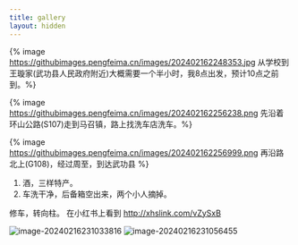```yaml
---
title: gallery
layout: hidden
---
```


{% image https://githubimages.pengfeima.cn/images/202402162248353.jpg 从学校到王璇家(武功县人民政府附近)大概需要一个半小时，我8点出发，预计10点之前到。%}


{% image https://githubimages.pengfeima.cn/images/202402162256238.png 先沿着环山公路(S107)走到马召镇，路上找洗车店洗车。%}

{% image https://githubimages.pengfeima.cn/images/202402162256999.png 再沿路北上(G108)，经过周至，到达武功县 %}



1. 酒，三样特产。
2. 车洗干净，后备箱空出来，两个小人摘掉。


修车，转向柱。
在小红书上看到
http://xhslink.com/vZySxB

![image-20240216231033816](https://githubimages.pengfeima.cn/images/202402162310912.png)
![image-20240216231056455](https://githubimages.pengfeima.cn/images/202402162310506.png)

